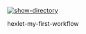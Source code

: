 [![show-directory](https://github.com/Karma7869/hexlet-my-first-workflow/actions/workflows/say-hello.yml/badge.svg)](https://github.com/Karma7869/hexlet-my-first-workflow/actions/workflows/say-hello.yml)

hexlet-my-first-workflow
